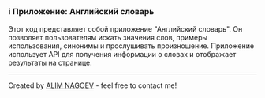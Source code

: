 ### ℹ️ Приложение: Английский словарь

Этот код представляет собой приложение "Английский словарь".
Он позволяет пользователям искать значения слов, примеры использования,
синонимы и прослушивать произношение. Приложение использует API
для получения информации о словах и отображает результаты на странице.

-----
Created by [ALIM NAGOEV](https://github.com/nagoev-id) - feel free to contact me!

